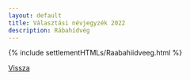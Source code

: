 ```yaml
---
layout: default
title: Választási névjegyzék 2022
description: Rábahídvég
---
```


{% include settlementHTMLs/Raabahiidveeg.html %}

[Vissza](../)